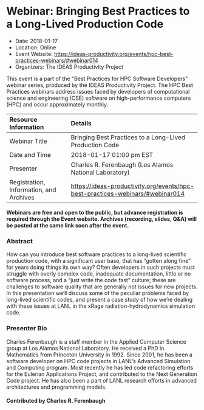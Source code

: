 













			   

<!-- Note: this label does NOT include the trailing colon -->





# Webinar: Bringing Best Practices to  a Long-Lived Production Code

- Date: 2018-01-17
- Location: Online
- Event Website: https://ideas-productivity.org/events/hpc-best-practices-webinars/#webinar014
- Organizers: The IDEAS Productivity Project
			   
This event is a part of the "Best Practices for HPC Software
Developers" webinar series, produced by the IDEAS Productivity
Project. The HPC Best Practices webinars address issues faced by
developers of computational science and engineering (CSE) software on
high-performance computers (HPC) and occur approximately monthly.

Resource Information | Details
:--- | :---			   
Webinar Title | Bringing Best Practices to  a Long-Lived Production Code
Date and Time | 2018-01-17 01:00 pm EST
Presenter | Charles R. Ferenbaugh (Los Alamos National Laboratory)
Registration, Information, and Archives | 	<https://ideas-productivity.org/events/hpc-best-practices-webinars/#webinar014>	   

**Webinars are free and open to the public, but advance registration is required through the Event website. Archives (recording, slides, Q&A) will be posted at the same link soon after the event.**

### Abstract
<p>How can you introduce best software practices to a long-lived
scientific production code, with a significant user base, that has
“gotten along fine” for years doing things its own way? Often
developers in such projects must struggle with overly complex code,
inadequate documentation, little or no software process, and a “just
write the code fast” culture; these are challenges to software quality
that are generally not issues for new projects. In this presentation
we’ll discuss some of the peculiar problems faced by long-lived
scientific codes, and present a case study of how we’re dealing with
these issues at LANL in the xRage radiation-hydrodynamics simulation
code.</p>



### Presenter Bio
<p>Charles Ferenbaugh is a staff member in the
Applied Computer Science group at Los Alamos National Laboratory. He
received a PhD in Mathematics from Princeton University in 1992. Since
2001, he has been a software developer on HPC code projects in LANL&#8217;s
Advanced Simulation and Computing program. Most recently he has led
code refactoring efforts for the Eulerian Applications Project, and
contributed to the Next Generation Code project. He has also been a
part of LANL research efforts in advanced architectures and
programming models.</p>

    

#### Contributed by Charles R. Ferenbaugh

<!---
Publish: yes
Categories: skills
Topics: online learning
Level: 2
Prerequisites: default
Aggregate: none
--->






